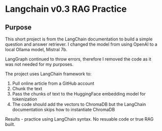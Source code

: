 # Langchain v0.3 RAG Practice

## Purpose

This short project is from the LangChain documentation to build a simple question and answer retriever.
I changed the model from using OpenAI to a local Ollama model, Mistral 7b.

LangGraph continued to throw errors, therefore I removed the code as it was not needed for my purposes.

The project uses LangChain framework to:

1. Pull online article from a GitHub account
2. Chunk the text
3. Pass the chunks of text to the HuggingFace embedding model for tokenization
4. The code should add the vectors to ChromaDB but the LangChain documentation skips how to instantiate ChromaDB

Results - practice using LangChain syntax. No resuable code or true RAG built.
